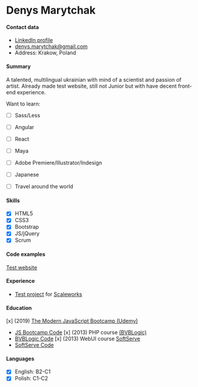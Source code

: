 # Denys Marytchak

#### Contact data 
- [LinkedIn profile](https://www.linkedin.com/in/denys-marytchak-a7903367/) 
- [denys.marytchak@gmail.com](mailto:contact@osf-global.com) 
- Address: Krakow, Poland

#### Summary 
A talented, multilingual ukrainian with mind of a scientist and passion of artist. Already made test website, still not Junior but with have decent front-end experience.

Want to learn:
 - [ ] Sass/Less
 - [ ] Angular
 - [ ] React
 - [ ] Maya
 - [ ] Adobe Premiere/Illustrator/Indesign
 - [ ] Japanese
 - [ ] Travel around the world


#### Skills
- [x] HTML5
- [x] CSS3
- [x] Bootstrap
- [x] JS/jQuery
- [x] Scrum

#### Code examples
[Test website](https://fervent-mayer-af8a11.netlify.com/)

#### Experience
- [Test project](https://github.com/SonOfGlory/Scaleworks) for [Scaleworks](https://scaleworks.com/)


#### Education
[x] (2019) [The Modern JavaScript Bootcamp (Udemy)](https://www.udemy.com/course/modern-javascript/) 
* [JS Bootcamp Code](https://github.com/SonOfGlory/Andrew-Mead-udemy.com-)
[x] (2013) PHP course [(BVBLogic)](https://bvblogic.com/) 
* [BVBLogic Code](https://github.com/SonOfGlory/denys.marytchak/tree/master/BVB%20test%20site)
[x] (2013) WebUI course [SoftServe](https://www.softserveinc.com/en-us/) 
* [SoftServe Code](https://github.com/SonOfGlory/denys.marytchak)

#### Languages
- [x] English: B2-C1
- [x] Polish:  C1-C2
